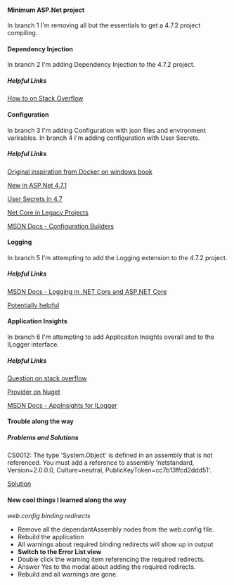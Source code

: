 #### Minimum ASP.Net project

In branch 1 I'm removing all but the essentials to get a 4.7.2 project compiling.



#### Dependency Injection

In branch 2 I'm adding Dependency Injection to the 4.7.2 project.

##### Helpful Links

[How to on Stack Overflow](https://stackoverflow.com/questions/43311099/how-to-create-dependency-injection-for-asp-net-mvc-5)


#### Configuration

In branch 3 I'm adding Configuration with json files and environment varirables.  In branch 4 I'm adding configuration with User Secrets.

##### Helpful Links

[Original inspiration from Docker on windows book](https://github.com/sixeyed/docker-on-windows/blob/master/ch05/src/NerdDinner.Core/Config.cs)

[New in ASP.Net 4.7.1](https://fluentbytes.com/override-classic-asp-net-web-config-configuration-settings-when-using-docker-containers/)

[User Secrets in 4.7](https://stackoverflow.com/questions/59536717/user-secrets-in-net-4-7-connectionstrings-format)

[Net Core in Legacy Projects](https://benfoster.io/blog/net-core-configuration-legacy-projects)

[MSDN Docs - Configuration Builders](https://docs.microsoft.com/en-us/aspnet/config-builder)


#### Logging

In branch 5 I'm attempting to add the Logging extension to the 4.7.2 project.

##### Helpful Links

[MSDN Docs - Logging in .NET Core and ASP.NET Core](https://docs.microsoft.com/en-us/aspnet/core/fundamentals/logging/?view=aspnetcore-3.1)

[Potentially helpful](https://stackoverflow.com/questions/41414796/how-to-get-microsoft-extensions-loggingt-in-console-application-using-serilog)

#### Application Insights

In branch 6 I'm attempting to add Applicaiton Insights overall and to the ILogger interface.

##### Helpful Links

[Question on stack overflow](https://stackoverflow.com/questions/45022693/using-application-insights-with-iloggerfactory#45035164)

[Provider on Nuget](https://www.nuget.org/packages/Microsoft.Extensions.Logging.ApplicationInsights)

[MSDN Docs - AppInsights for ILogger](https://docs.microsoft.com/en-us/azure/azure-monitor/app/ilogger)



#### Trouble along the way

##### Problems and Solutions

CS0012: The type 'System.Object' is defined in an assembly that is not referenced. You must add a reference to assembly 'netstandard, Version=2.0.0.0, Culture=neutral, PublicKeyToken=cc7b13ffcd2ddd51'.

[Solution](https://stackoverflow.com/questions/49925484/you-must-add-a-reference-to-assembly-netstandard-version-2-0-0-0)

#### New cool things I learned along the way

*web.config binding redirects*

- Remove all the dependantAssembly nodes from the web.config file.
- Rebuild the application
- All warnings about required binding redirects will show up in output
- **Switch to the Error List view**
- Double click the warning item referencing the required redirects.
- Answer Yes to the modal about adding the required redirects. 
- Rebuild and all warnings are gone.
